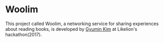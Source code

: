 # Woolim

This project called Woolim, a networking service for sharing experiences about reading books, is developed by [Gyumin Kim](https://github.com/gyumin-kim) at Likelion's hackathon(2017).
